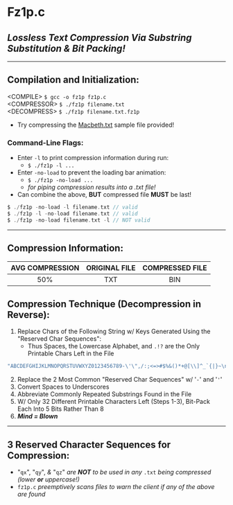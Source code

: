 # Fz1p.c
## _Lossless Text Compression Via Substring Substitution & Bit Packing!_
---------------------------------------
## Compilation and Initialization:
\<COMPILE> `$ gcc -o fz1p fz1p.c`</br>
\<COMPRESSOR> `$ ./fz1p filename.txt`</br>
\<DECOMPRESS> `$ ./fz1p filename.txt.fz1p`
* Try compressing the [Macbeth.txt](https://github.com/jrandleman/Fz1p-Compression/blob/master/Macbeth.txt) sample file provided!

### Command-Line Flags:
* Enter `-l` to print compression information during run:
  * `$ ./fz1p -l ...`
* Enter `-no-load` to prevent the loading bar animation:
  * `$ ./fz1p -no-load ...`</br>
  * _for piping compression results into a .txt file!_
* Can combine the above, **BUT** compressed file **MUST** be last!
```c
$ ./fz1p -no-load -l filename.txt // valid
$ ./fz1p -l -no-load filename.txt // valid
$ ./fz1p -no-load filename.txt -l // NOT valid
```

  
---------------------------------------
## Compression Information:
| AVG COMPRESSION | ORIGINAL FILE | COMPRESSED FILE |
|:---------------:|:-------------:|:---------------:|
|       50%       |      TXT      |       BIN       |

## Compression Technique (Decompression in Reverse):
1. Replace Chars of the Following String w/ Keys Generated Using the "Reserved Char Sequences":
   * Thus Spaces, the Lowercase Alphabet, and `.!?` are the Only Printable Chars Left in the File
 ```c
 "ABCDEFGHIJKLMNOPQRSTUVWXYZ0123456789-\'\",/:;<=>#$%&()*+@[\\]^_`{|}~\n\t"
 ```
2. Replace the 2 Most Common "Reserved Char Sequences" w/ '`-`' and '`'`'
3. Convert Spaces to Underscores
4. Abbreviate Commonly Repeated Substrings Found in the File
5. W/ Only 32 Different Printable Characters Left (Steps 1-3), Bit-Pack Each Into 5 Bits Rather Than 8
6. ***Mind = Blown***
---------------------------------------
## 3 Reserved Character Sequences for Compression:
* "`qx`", "`qy`", _&_ "`qz`" _are **NOT** to be used in any_ `.txt` _being compressed (lower **or** uppercase!)_
* `fz1p.c` _preemptively scans files to warn the client if any of the above are found_
